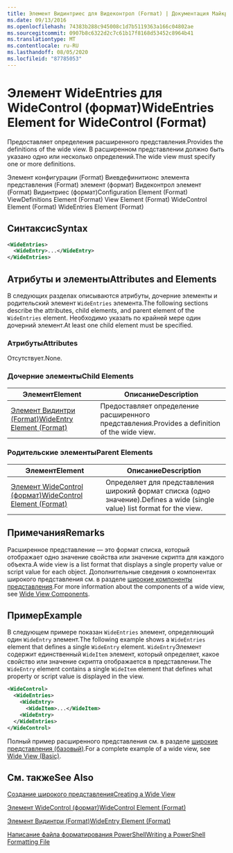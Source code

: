 ```yaml
---
title: Элемент Видинтриес для Видеконтрол (Format) | Документация Майкрософт
ms.date: 09/13/2016
ms.openlocfilehash: 74383b288c945008c1d7b5119363a166c04802ae
ms.sourcegitcommit: 0907b8c6322d2c7c61b17f8168d53452c8964b41
ms.translationtype: MT
ms.contentlocale: ru-RU
ms.lasthandoff: 08/05/2020
ms.locfileid: "87785053"
---
```

# <a name="wideentries-element-for-widecontrol-format"></a><span data-ttu-id="300d6-102">Элемент WideEntries для WideControl (формат)</span><span class="sxs-lookup"><span data-stu-id="300d6-102">WideEntries Element for WideControl (Format)</span></span>

<span data-ttu-id="300d6-103">Предоставляет определения расширенного представления.</span><span class="sxs-lookup"><span data-stu-id="300d6-103">Provides the definitions of the wide view.</span></span> <span data-ttu-id="300d6-104">В расширенном представлении должно быть указано одно или несколько определений.</span><span class="sxs-lookup"><span data-stu-id="300d6-104">The wide view must specify one or more definitions.</span></span>

<span data-ttu-id="300d6-105">Элемент конфигурации (Format) Виевдефинитионс элемента представления (Format) элемент (формат) Видеконтрол элемент (Format) Видинтриес (формат)</span><span class="sxs-lookup"><span data-stu-id="300d6-105">Configuration Element (Format) ViewDefinitions Element (Format) View Element (Format) WideControl Element (Format) WideEntries Element (Format)</span></span>

## <a name="syntax"></a><span data-ttu-id="300d6-106">Синтаксис</span><span class="sxs-lookup"><span data-stu-id="300d6-106">Syntax</span></span>

```xml
<WideEntries>
  <WideEntry>...</WideEntry>
</WideEntries>

```

## <a name="attributes-and-elements"></a><span data-ttu-id="300d6-107">Атрибуты и элементы</span><span class="sxs-lookup"><span data-stu-id="300d6-107">Attributes and Elements</span></span>

<span data-ttu-id="300d6-108">В следующих разделах описываются атрибуты, дочерние элементы и родительский элемент `WideEntries` элемента.</span><span class="sxs-lookup"><span data-stu-id="300d6-108">The following sections describe the attributes, child elements, and parent element of the `WideEntries` element.</span></span> <span data-ttu-id="300d6-109">Необходимо указать по крайней мере один дочерний элемент.</span><span class="sxs-lookup"><span data-stu-id="300d6-109">At least one child element must be specified.</span></span>

### <a name="attributes"></a><span data-ttu-id="300d6-110">Атрибуты</span><span class="sxs-lookup"><span data-stu-id="300d6-110">Attributes</span></span>

<span data-ttu-id="300d6-111">Отсутствует.</span><span class="sxs-lookup"><span data-stu-id="300d6-111">None.</span></span>

### <a name="child-elements"></a><span data-ttu-id="300d6-112">Дочерние элементы</span><span class="sxs-lookup"><span data-stu-id="300d6-112">Child Elements</span></span>

|<span data-ttu-id="300d6-113">Элемент</span><span class="sxs-lookup"><span data-stu-id="300d6-113">Element</span></span>|<span data-ttu-id="300d6-114">Описание</span><span class="sxs-lookup"><span data-stu-id="300d6-114">Description</span></span>|
|-------------|-----------------|
|[<span data-ttu-id="300d6-115">Элемент Видинтри (Format)</span><span class="sxs-lookup"><span data-stu-id="300d6-115">WideEntry Element (Format)</span></span>](./wideentry-element-for-widecontrol-format.md)|<span data-ttu-id="300d6-116">Предоставляет определение расширенного представления.</span><span class="sxs-lookup"><span data-stu-id="300d6-116">Provides a definition of the wide view.</span></span>|

### <a name="parent-elements"></a><span data-ttu-id="300d6-117">Родительские элементы</span><span class="sxs-lookup"><span data-stu-id="300d6-117">Parent Elements</span></span>

|<span data-ttu-id="300d6-118">Элемент</span><span class="sxs-lookup"><span data-stu-id="300d6-118">Element</span></span>|<span data-ttu-id="300d6-119">Описание</span><span class="sxs-lookup"><span data-stu-id="300d6-119">Description</span></span>|
|-------------|-----------------|
|[<span data-ttu-id="300d6-120">Элемент WideControl (формат)</span><span class="sxs-lookup"><span data-stu-id="300d6-120">WideControl Element (Format)</span></span>](./widecontrol-element-format.md)|<span data-ttu-id="300d6-121">Определяет для представления широкий формат списка (одно значение).</span><span class="sxs-lookup"><span data-stu-id="300d6-121">Defines a wide (single value) list format for the view.</span></span>|

## <a name="remarks"></a><span data-ttu-id="300d6-122">Примечания</span><span class="sxs-lookup"><span data-stu-id="300d6-122">Remarks</span></span>

<span data-ttu-id="300d6-123">Расширенное представление — это формат списка, который отображает одно значение свойства или значение скрипта для каждого объекта.</span><span class="sxs-lookup"><span data-stu-id="300d6-123">A wide view is a list format that displays a single property value or script value for each object.</span></span> <span data-ttu-id="300d6-124">Дополнительные сведения о компонентах широкого представления см. в разделе [широкие компоненты представления](./creating-a-wide-view.md).</span><span class="sxs-lookup"><span data-stu-id="300d6-124">For more information about the components of a wide view, see [Wide View Components](./creating-a-wide-view.md).</span></span>

## <a name="example"></a><span data-ttu-id="300d6-125">Пример</span><span class="sxs-lookup"><span data-stu-id="300d6-125">Example</span></span>

<span data-ttu-id="300d6-126">В следующем примере показан `WideEntries` элемент, определяющий один `WideEntry` элемент.</span><span class="sxs-lookup"><span data-stu-id="300d6-126">The following example shows a `WideEntries` element that defines a single `WideEntry` element.</span></span> <span data-ttu-id="300d6-127">`WideEntry`Элемент содержит единственный `WideItem` элемент, который определяет, какое свойство или значение скрипта отображается в представлении.</span><span class="sxs-lookup"><span data-stu-id="300d6-127">The `WideEntry` element contains a single `WideItem` element that defines what property or script value is displayed in the view.</span></span>

```xml
<WideControl>
  <WideEntries>
    <WideEntry>
      <WideItem>...</WideItem>
    <WideEntry>
  </WideEntries>
</WideControl>
```

<span data-ttu-id="300d6-128">Полный пример расширенного представления см. в разделе [широкие представления (базовый)](./wide-view-basic.md).</span><span class="sxs-lookup"><span data-stu-id="300d6-128">For a complete example of a wide view, see [Wide View (Basic)](./wide-view-basic.md).</span></span>

## <a name="see-also"></a><span data-ttu-id="300d6-129">См. также</span><span class="sxs-lookup"><span data-stu-id="300d6-129">See Also</span></span>

[<span data-ttu-id="300d6-130">Создание широкого представления</span><span class="sxs-lookup"><span data-stu-id="300d6-130">Creating a Wide View</span></span>](./creating-a-wide-view.md)

[<span data-ttu-id="300d6-131">Элемент WideControl (формат)</span><span class="sxs-lookup"><span data-stu-id="300d6-131">WideControl Element (Format)</span></span>](./widecontrol-element-format.md)

[<span data-ttu-id="300d6-132">Элемент Видинтри (Format)</span><span class="sxs-lookup"><span data-stu-id="300d6-132">WideEntry Element (Format)</span></span>](./wideentry-element-for-widecontrol-format.md)

[<span data-ttu-id="300d6-133">Написание файла форматирования PowerShell</span><span class="sxs-lookup"><span data-stu-id="300d6-133">Writing a PowerShell Formatting File</span></span>](./writing-a-powershell-formatting-file.md)
